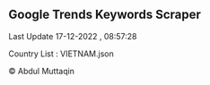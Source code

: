 

## Google Trends Keywords Scraper 
 
Last Update 17-12-2022 , 08:57:28

Country List :
VIETNAM.json



© Abdul Muttaqin 
